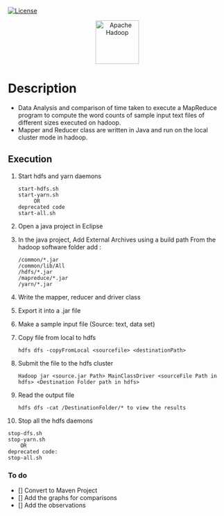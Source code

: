 [![License](https://img.shields.io/badge/License-Apache%202.0-blue.svg)](https://opensource.org/licenses/Apache-2.0)

<p align="center">
    <a href="#">
      <img src="https://cdn.svgporn.com/logos/hadoop.svg" alt="Apache Hadoop" height=100>
    </a>
</p>
 
# Description

- Data Analysis and comparison of time taken to execute a MapReduce program to compute the word counts of sample input text files of different sizes executed on hadoop.
- Mapper and Reducer class are written in Java and run on the local cluster mode in hadoop.

## Execution

1. Start hdfs and yarn daemons

   ```
   start-hdfs.sh
   start-yarn.sh
        OR
   deprecated code
   start-all.sh
   ```

2. Open a java project in Eclipse

3. In the java project, Add External Archives using a build path
   From the hadoop software folder add :

   ```
   /common/*.jar 
   /common/lib/All
   /hdfs/*.jar
   /mapreduce/*.jar
   /yarn/*.jar
   ```

4. Write the mapper, reducer and driver class

5. Export it into a .jar file 

6. Make a sample input file (Source: text, data set)

7. Copy file from local to hdfs
   
   ```
   hdfs dfs -copyFromLocal <sourcefile> <destinationPath>
   ```

8. Submit the file to the hdfs cluster
   
   ```
   Hadoop jar <source.jar Path> MainClassDriver <sourceFile Path in hdfs> <Destination Folder path in hdfs>
   ```

9. Read the output file

   ```
   hdfs dfs -cat /DestinationFolder/* to view the results
   ```

10. Stop all the hdfs daemons
	
   ```
   stop-dfs.sh
   stop-yarn.sh
       OR
   deprecated code:
   stop-all.sh
   ```

### To do
- [] Convert to Maven Project
- [] Add the graphs for comparisons
- [] Add the observations